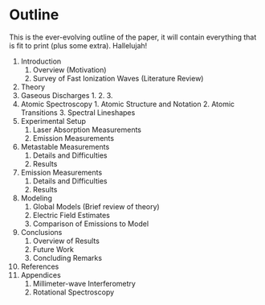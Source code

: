 Outline
=======

This is the ever-evolving outline of the paper, it will contain
everything that is fit to print (plus some extra). Hallelujah!

1. Introduction
    1. Overview (Motivation)
    2. Survey of Fast Ionization Waves (Literature Review)
2. Theory
  1. Gaseous Discharges
    1. 
    2. 
    3. 
  2. Atomic Spectroscopy
    1. Atomic Structure and Notation
    2. Atomic Transitions
    3. Spectral Lineshapes
3. Experimental Setup
    1. Laser Absorption Measurements
    2. Emission Measurements
4. Metastable Measurements
    1. Details and Difficulties
    2. Results
5. Emission Measurements
    1. Details and Difficulties
    2. Results
6. Modeling
    1. Global Models (Brief review of theory)
    2. Electric Field Estimates
    3. Comparison of Emissions to Model
7. Conclusions
    1. Overview of Results
    2. Future Work
    3. Concluding Remarks
8. References
9. Appendices
    1. Millimeter-wave Interferometry
    2. Rotational Spectroscopy
